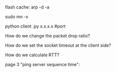 flash cache: arp -d -a

sudo mn -x

python client .py x.x.x.x #port

How do we change the packet drop ratio?

How do we set the socket timeout at the client side?

How do we calculate RTT?


page 3 "ping server sequence time": 
